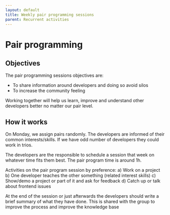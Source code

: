 ```yaml
---
layout: default
title: Weekly pair programming sessions
parent: Recurrent activities
---
```


# Pair programming

## Objectives

The pair programming sessions objectives are:
- To share information around developers and doing so avoid silos
- To increase the community feeling

Working together will help us learn, improve and understand other developers better no matter our pair level.

## How it works

On Monday, we assign pairs randomly. The developers are informed of their common interests/skills.  If we have odd number of developers they could work in trios.

The developers are the responsible to schedule a session that week on whatever time fits them best. The pair program time is around 1h.

Activities on the pair program session by preference:
  a) Work on a project
  b) One developer teaches the other something (related interest skills)
  c) Show/demo a project or part of it and ask for feedback
  d) Catch up or talk about frontend issues

At the end of the session or just afterwards the developers should write a brief summary of what they have done. This is shared with the group to improve the process and improve the knowledge base